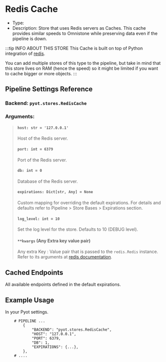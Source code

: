 # Redis Cache

- Type: <Badge text="Pyot Cache" vertical="middle" /> <Badge text="Sharding" type="error" vertical="middle" />
- Description: Store that uses Redis servers as Caches. This cache provides similar speeds to Omnistone while preserving data even if the pipeline is down.

:::tip INFO ABOUT THIS STORE
This Cache is built on top of Python integration of [redis](https://pypi.org/project/redis/).

You can add multiple stores of this type to the pipeline, but take in mind that this store lives on RAM (hence the speed) so it might be limited if you want to cache bigger or more objects.
:::

## Pipeline Settings Reference
### Backend: `pyot.stores.RedisCache`
### Arguments:
> #### `host: str = '127.0.0.1'`
> Host of the Redis server.
>
> #### `port: int = 6379`
> Port of the Redis server.
>
> #### `db: int = 0`
> Database of the Redis server.
>
> #### `expirations: Dict[str, Any] = None`
> Custom mapping for overriding the default expirations. For details and defaults refer to Pipeline > Store Bases > Expirations section.
>
> #### `log_level: int = 10`
> Set the log level for the store. Defaults to 10 (DEBUG level).
>
> #### `**kwargs` (Any Extra key value pair)
> Any extra Key : Value pair that is passed to the `redis.Redis` instance. Refer to its arguments at [redis documentation](https://redis-py.readthedocs.io/en/stable/).

## Cached Endpoints

All available endpoints defined in the default expirations.

## Example Usage

In your Pyot settings.

```python{3}
    # PIPELINE ...
        {
            "BACKEND": "pyot.stores.RedisCache",
            "HOST": "127.0.0.1",
            "PORT": 6379,
            "DB": 1,
            "EXPIRATIONS": {...},
        },
    # ....
```
